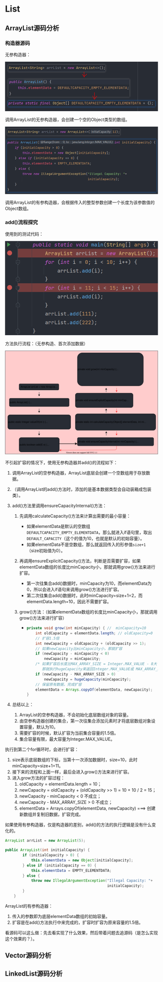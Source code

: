 # List

## ArrayList源码分析

### 构造器源码

无参构造器：

<img src="source_img/1.arrList_cons.png" style="zoom:67%;" />

调用ArrayList的无参构造器，会创建一个空的Object类型的数组。

<img src="source_img/2.arrList_cons2.png" style="zoom:67%;" />

调用ArrayList的有参构造器，会根据传入的整型参数创建一个长度为该参数值的Object数组。

### add()流程探究

使用到的测试代码：

![](source_img/3.add_1.png)

方法执行流程：（无参构造、首次添加数据）

<img src="source_img/444.svg" style="zoom:150%;" />

不引起扩容的情况下，使用无参构造器并add()的流程如下：

1. 调用ArrayList的空参构造器，ArrayList底层会创建一个空数组用于存放数据。

2. （调用ArrayList的add()方法时，添加的是基本数据类型会自动装箱成包装类）。

3. add()方法里调用ensureCapacityInternal()方法：

   1. 先调用calculateCapacity()方法来计算出需要的最小容量：

      - 如果elementData是默认的空数组`DEFAULTCAPACITY_EMPTY_ELEMENTDATA`，那么就进入if语句里，取出`DEFAULT_CAPACITY`（这个的值为10，也就是默认的初始容量）。
      - 如果elementData不是空数组，那么就返回传入的形参值`size+1`（size初始值为0）。

   2. 再调用ensureExplicitCapacity()方法，判断是否需要扩容，如果elementData数组的长度比minCapacity小，那就调用grow()方法来进行扩容。

      - 第一次往集合add()数据时，minCapacity为10，而elementData为0，所以会进入if语句来调用grow()方法进行扩容。
      - 第二次往集合add()数据时，此时minCapacity=size+1=2，而elementData.length=10，因此不需要扩容。

   3. grow()方法：（如果elementData数组的长度比minCapacity小，那就调用grow()方法来进行扩容）

      - ```java
        private void grow(int minCapacity) { //  minCapacity=10
            int oldCapacity = elementData.length; // oldCapacity=0
            // 扩容1.5倍
            int newCapacity = oldCapacity + (oldCapacity >> 1);
            // 如果newCapacity比minCapacity小，那就扩容
            if (newCapacity - minCapacity < 0)
                newCapacity = minCapacity;
            /* 如果扩容后长度比MAX_ARRAY_SIZE = Integer.MAX_VALUE - 8大
           	   那就执行hugeCapacity来返回Integer.MAX_VALUE或 MAX_ARRAY_SIZE*/
            if (newCapacity - MAX_ARRAY_SIZE > 0)
                newCapacity = hugeCapacity(minCapacity);
            // 保留原有数据，完成扩容
            elementData = Arrays.copyOf(elementData, newCapacity);
        }
        ```

4. 总结以上：

   1. ArrayList的空参构造器，不会初始化底层数组对象的容量。
   2. 由空参构造器创建的集合，第一次往集合添加元素时才将底层数组对象设置容量，默认为10。
   3. 需要扩容的时候，默认扩容为当前集合容量的1.5倍。
   4. 集合容量有限，最大容量为Integer.MAX_VALUE。

执行到第二个for循环时，会进行扩容：

1. size表示底层数组的下标，当第十一次添加数据时，size=10，此时minCapacity=size+1=11。
2. 接下来的流程和上面一样，最后会进入grow()方法来进行扩容。
3. 进入grow方法的扩容过程：
   1. oldCapacity = elementData.length = 10；
   2. newCapacity = oldCapacity + (oldCapacity >> 1) = 10 + 10 / 2 = 15；
   2. newCapacity - minCapacity < 0 不成立；
   2. newCapacity - MAX_ARRAY_SIZE > 0 不成立；
   2. elementData = Arrays.copyOf(elementData, newCapacity) ===> 创建新数组并复制旧数据，扩容完成。

如果使用有参构造器，仅是构造器的差别，add()的方法的执行逻辑是没有什么变化的。

```java
ArrayList arrList = new ArrayList(5);
```

```java
public ArrayList(int initialCapacity) {
        if (initialCapacity > 0) {
            this.elementData = new Object[initialCapacity];
        } else if (initialCapacity == 0) {
            this.elementData = EMPTY_ELEMENTDATA;
        } else {
            throw new IllegalArgumentException("Illegal Capacity: "+
                                               initialCapacity);
        }
    }
```

ArrayList的有参构造器：

1. 传入的参数即为底层elementData数组的初始容量。
2. 扩容是在add()方法执行中来完成的，扩容时扩容为原来容量的1.5倍。

看源码可以这么做：先去看实现了什么效果，然后带着问题去追源码（是怎么实现这个效果的？）。

## Vector源码分析















## LinkedList源码分析

















